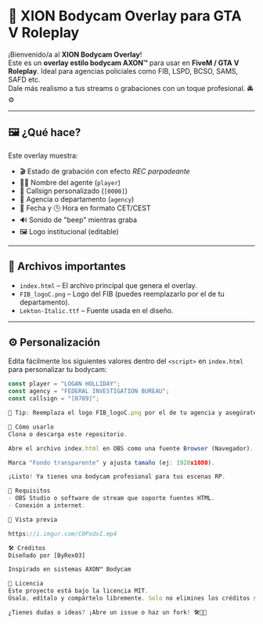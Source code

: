 # 🎥 XION Bodycam Overlay para GTA V Roleplay

¡Bienvenido/a al **XION Bodycam Overlay**!  
Este es un **overlay estilo bodycam AXON™** para usar en **FiveM / GTA V Roleplay**. Ideal para agencias policiales como FIB, LSPD, BCSO, SAMS, SAFD etc.  
Dale más realismo a tus streams o grabaciones con un toque profesional. 🚔⚙️

---

## 🖼️ ¿Qué hace?

Este overlay muestra:

- 🎬 Estado de grabación con efecto *REC parpadeante*
- 🧑‍✈️ Nombre del agente (`player`)
- 🔢 Callsign personalizado (`[0000]`)
- 🏢 Agencia o departamento (`agency`)
- 📅 Fecha y 🕒 Hora en formato CET/CEST
- 🔊 Sonido de "beep" mientras graba
- 🖼️ Logo institucional (editable)

---

## 📁 Archivos importantes

- `index.html` – El archivo principal que genera el overlay.
- `FIB_logoC.png` – Logo del FIB (puedes reemplazarlo por el de tu departamento).
- `Lekton-Italic.ttf` – Fuente usada en el diseño.

---

## ⚙️ Personalización

Edita fácilmente los siguientes valores dentro del `<script>` en `index.html` para personalizar tu bodycam:

```js
const player = "LOGAN HOLLIDAY";
const agency = "FEDERAL INVESTIGATION BUREAU";
const callsign = "[0789]";

📌 Tip: Reemplaza el logo FIB_logoC.png por el de tu agencia y asegúrate de que tenga las mismas dimensiones (64x64px) o ajusta el tamaño en el HTML.

🚀 Cómo usarlo
Clona o descarga este repositorio.

Abre el archivo index.html en OBS como una fuente Browser (Navegador).

Marca "Fondo transparente" y ajusta tamaño (ej: 1920x1080).

¡Listo! Ya tienes una bodycam profesional para tus escenas RP.

🎯 Requisitos
- OBS Studio o software de stream que soporte fuentes HTML.
- Conexión a internet.

🧪 Vista previa

https://i.imgur.com/C0PxdxI.mp4

🛠️ Créditos
Diseñado por [ByRex03]

Inspirado en sistemas AXON™ Bodycam

💬 Licencia
Este proyecto está bajo la licencia MIT.
Úsalo, edítalo y compártelo libremente. Solo no elimines los créditos si vas a republicarlo. 🙏

¿Tienes dudas o ideas? ¡Abre un issue o haz un fork! 🛠️👨‍💻
